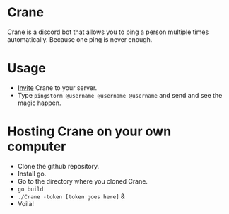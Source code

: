 # Crane
Crane is a discord bot that allows you to ping a person multiple times automatically. Because one ping is never enough.

# Usage
- [Invite](https://discordapp.com/api/oauth2/authorize?client_id=386457512083193856&permissions=133120&scope=bot) Crane to your server.
- Type `pingstorm @username @username @username` and send and see the magic happen.

# Hosting Crane on your own computer
- Clone the github repository.
- Install go.
- Go to the directory where you cloned Crane.
- `go build`
- `./Crane -token [token goes here]` &
- Voilà!
